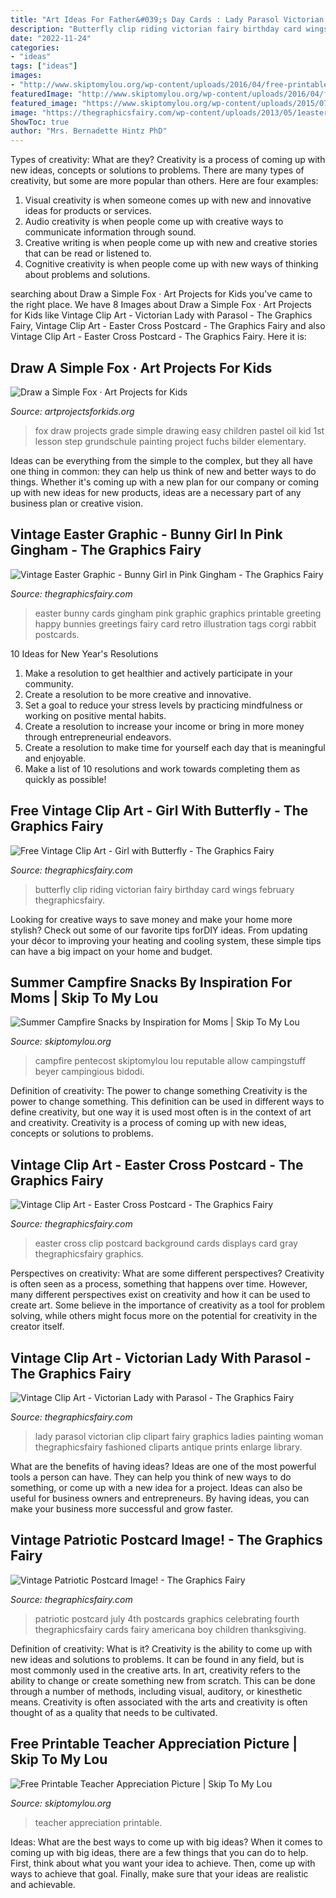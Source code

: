 ```yaml
---
title: "Art Ideas For Father&#039;s Day Cards : Lady Parasol Victorian Clip Clipart Fairy Graphics Ladies Painting Woman Thegraphicsfairy Fashioned Cliparts Antique Prints Enlarge Library"
description: "Butterfly clip riding victorian fairy birthday card wings february thegraphicsfairy"
date: "2022-11-24"
categories:
- "ideas"
tags: ["ideas"]
images:
- "http://www.skiptomylou.org/wp-content/uploads/2016/04/free-printable-for-teacher-appreciation-1.jpg"
featuredImage: "http://www.skiptomylou.org/wp-content/uploads/2016/04/free-printable-for-teacher-appreciation-1.jpg"
featured_image: "https://www.skiptomylou.org/wp-content/uploads/2015/07/Summer-Campfire-Snacks-1.jpg"
image: "https://thegraphicsfairy.com/wp-content/uploads/2013/05/1eastercross003.png"
ShowToc: true
author: "Mrs. Bernadette Hintz PhD"
---
```



Types of creativity: What are they?
Creativity is a process of coming up with new ideas, concepts or solutions to problems. There are many types of creativity, but some are more popular than others. Here are four examples: 
1. Visual creativity is when someone comes up with new and innovative ideas for products or services.
2. Audio creativity is when people come up with creative ways to communicate information through sound.
3. Creative writing is when people come up with new and creative stories that can be read or listened to.
4. Cognitive creativity is when people come up with new ways of thinking about problems and solutions.

	

		
searching about Draw a Simple Fox · Art Projects for Kids you've came to the right place. We have 8 Images about Draw a Simple Fox · Art Projects for Kids like Vintage Clip Art - Victorian Lady with Parasol - The Graphics Fairy, Vintage Clip Art - Easter Cross Postcard - The Graphics Fairy and also Vintage Clip Art - Easter Cross Postcard - The Graphics Fairy. Here it is:
		
    
## Draw A Simple Fox · Art Projects For Kids

<img loading=lazy src="https://artprojectsforkids.org/wp-content/uploads/2014/07/Fox-700.jpg" onerror="this.onerror=null;this.src='https://tse2.mm.bing.net/th?id=OIP.TW7XtQKLeQ5z9rXwOQ-MOQHaJ1&amp;pid=15.1';" alt="Draw a Simple Fox · Art Projects for Kids">

_Source: artprojectsforkids.org_

>fox draw projects grade simple drawing easy children pastel oil kid 1st lesson step grundschule painting project fuchs bilder elementary. 

	

Ideas can be everything from the simple to the complex, but they all have one thing in common: they can help us think of new and better ways to do things. Whether it's coming up with a new plan for our company or coming up with new ideas for new products, ideas are a necessary part of any business plan or creative vision.

    
## Vintage Easter Graphic - Bunny Girl In Pink Gingham - The Graphics Fairy

<img loading=lazy src="https://thegraphicsfairy.com/wp-content/uploads/2013/05/Bunny-Girl-Vintage-Image-Graphics-Fairy008.jpg" onerror="this.onerror=null;this.src='https://tse4.mm.bing.net/th?id=OIP.pzDTIbb32XfPJwhAGsVn6AAAAA&amp;pid=15.1';" alt="Vintage Easter Graphic - Bunny Girl in Pink Gingham - The Graphics Fairy">

_Source: thegraphicsfairy.com_

>easter bunny cards gingham pink graphic graphics printable greeting happy bunnies greetings fairy card retro illustration tags corgi rabbit postcards. 

	

10 Ideas for New Year's Resolutions
1. Make a resolution to get healthier and actively participate in your community. 
2. Create a resolution to be more creative and innovative. 
3. Set a goal to reduce your stress levels by practicing mindfulness or working on positive mental habits. 
4. Create a resolution to increase your income or bring in more money through entrepreneurial endeavors. 
5. Create a resolution to make time for yourself each day that is meaningful and enjoyable. 
6. Make a list of 10 resolutions and work towards completing them as quickly as possible!

    
## Free Vintage Clip Art - Girl With Butterfly - The Graphics Fairy

<img loading=lazy src="https://thegraphicsfairy.com/wp-content/uploads/2013/05/1aaaabutterflygfairy008.jpg" onerror="this.onerror=null;this.src='https://tse4.mm.bing.net/th?id=OIP.yWaP6ClAUH7MM6bc0GP9KwHaLh&amp;pid=15.1';" alt="Free Vintage Clip Art - Girl with Butterfly - The Graphics Fairy">

_Source: thegraphicsfairy.com_

>butterfly clip riding victorian fairy birthday card wings february thegraphicsfairy. 

	

Looking for creative ways to save money and make your home more stylish? Check out some of our favorite tips forDIY ideas. From updating your décor to improving your heating and cooling system, these simple tips can have a big impact on your home and budget.

    
## Summer Campfire Snacks By Inspiration For Moms | Skip To My Lou

<img loading=lazy src="https://www.skiptomylou.org/wp-content/uploads/2015/07/Summer-Campfire-Snacks-1.jpg" onerror="this.onerror=null;this.src='https://tse1.mm.bing.net/th?id=OIP.D75U69DuNahqdK9upf8hIQHaJ4&amp;pid=15.1';" alt="Summer Campfire Snacks by Inspiration for Moms | Skip To My Lou">

_Source: skiptomylou.org_

>campfire pentecost skiptomylou lou reputable allow campingstuff beyer campingious bidodi. 

	

Definition of creativity: The power to change something
Creativity is the power to change something. This definition can be used in different ways to define creativity, but one way it is used most often is in the context of art and creativity. Creativity is a process of coming up with new ideas, concepts or solutions to problems.

    
## Vintage Clip Art - Easter Cross Postcard - The Graphics Fairy

<img loading=lazy src="https://thegraphicsfairy.com/wp-content/uploads/2013/05/1eastercross003.png" onerror="this.onerror=null;this.src='https://tse2.mm.bing.net/th?id=OIP.5pSwJGQi6o84T_qOkACeSwAAAA&amp;pid=15.1';" alt="Vintage Clip Art - Easter Cross Postcard - The Graphics Fairy">

_Source: thegraphicsfairy.com_

>easter cross clip postcard background cards displays card gray thegraphicsfairy graphics. 

	

Perspectives on creativity: What are some different perspectives?
Creativity is often seen as a process, something that happens over time. However, many different perspectives exist on creativity and how it can be used to create art. Some believe in the importance of creativity as a tool for problem solving, while others might focus more on the potential for creativity in the creator itself.

    
## Vintage Clip Art - Victorian Lady With Parasol - The Graphics Fairy

<img loading=lazy src="https://thegraphicsfairy.com/wp-content/uploads/blogger/-59VIEgFPRjA/TVNDXHfrCPI/AAAAAAAAKus/QyEAIMiMzyE/s400/parasol-lady-graphicsfairy010.jpg" onerror="this.onerror=null;this.src='https://tse3.mm.bing.net/th?id=OIP.cauMhzi5v3EYPZloeyjvjAHaPr&amp;pid=15.1';" alt="Vintage Clip Art - Victorian Lady with Parasol - The Graphics Fairy">

_Source: thegraphicsfairy.com_

>lady parasol victorian clip clipart fairy graphics ladies painting woman thegraphicsfairy fashioned cliparts antique prints enlarge library. 

	

What are the benefits of having ideas?
Ideas are one of the most powerful tools a person can have. They can help you think of new ways to do something, or come up with a new idea for a project. Ideas can also be useful for business owners and entrepreneurs. By having ideas, you can make your business more successful and grow faster.

    
## Vintage Patriotic Postcard Image! - The Graphics Fairy

<img loading=lazy src="https://thegraphicsfairy.com/wp-content/uploads/2014/06/Vintage-Patriotic-Postcard-Image-GraphicsFairy.jpg" onerror="this.onerror=null;this.src='https://tse1.mm.bing.net/th?id=OIP.rTgn6Sl_KVde6zCWIeNYygHaLg&amp;pid=15.1';" alt="Vintage Patriotic Postcard Image! - The Graphics Fairy">

_Source: thegraphicsfairy.com_

>patriotic postcard july 4th postcards graphics celebrating fourth thegraphicsfairy cards fairy americana boy children thanksgiving. 

	

Definition of creativity: What is it?
Creativity is the ability to come up with new ideas and solutions to problems. It can be found in any field, but is most commonly used in the creative arts. In art, creativity refers to the ability to change or create something new from scratch. This can be done through a number of methods, including visual, auditory, or kinesthetic means. Creativity is often associated with the arts and creativity is often thought of as a quality that needs to be cultivated.

    
## Free Printable Teacher Appreciation Picture | Skip To My Lou

<img loading=lazy src="http://www.skiptomylou.org/wp-content/uploads/2016/04/free-printable-for-teacher-appreciation-1.jpg" onerror="this.onerror=null;this.src='https://tse3.mm.bing.net/th?id=OIP.K8XGfYF6Ins7QmQMCodRqgHaKu&amp;pid=15.1';" alt="Free Printable Teacher Appreciation Picture | Skip To My Lou">

_Source: skiptomylou.org_

>teacher appreciation printable. 

	

Ideas: What are the best ways to come up with big ideas?
When it comes to coming up with big ideas, there are a few things that you can do to help. First, think about what you want your idea to achieve. Then, come up with ways to achieve that goal. Finally, make sure that your ideas are realistic and achievable.

